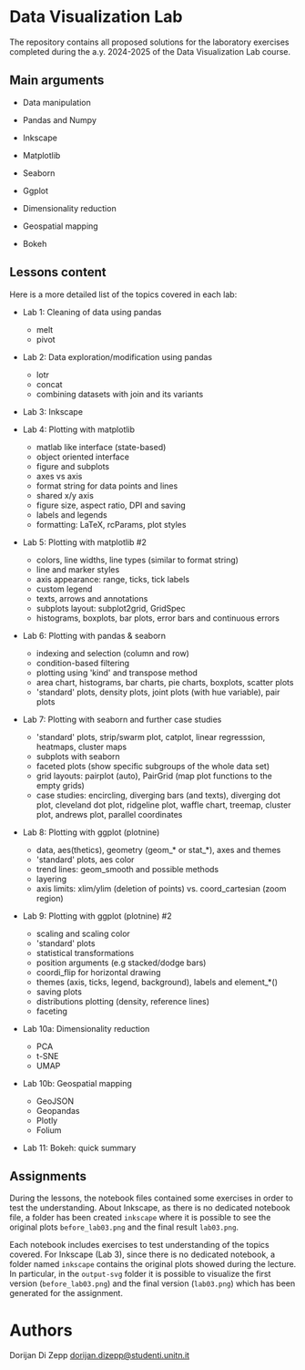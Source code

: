 # Data Visualization Lab

The repository contains all proposed solutions for the laboratory exercises completed during the a.y. 2024-2025 of the Data Visualization Lab course.

## Main arguments

- Data manipulation

- Pandas and Numpy

- Inkscape

- Matplotlib

- Seaborn

- Ggplot

- Dimensionality reduction

- Geospatial mapping

- Bokeh

## Lessons content

Here is a more detailed list of the topics covered in each lab:

- Lab 1: Cleaning of data using pandas
    - melt
    - pivot

- Lab 2: Data exploration/modification using pandas
    - lotr
    - concat
    - combining datasets with join and its variants

- Lab 3: Inkscape

- Lab 4: Plotting with matplotlib
    - matlab like interface (state-based)
    - object oriented interface
    - figure and subplots
    - axes vs axis
    - format string for data points and lines
    - shared x/y axis
    - figure size, aspect ratio, DPI and saving
    - labels and legends
    - formatting: LaTeX, rcParams, plot styles

- Lab 5: Plotting with matplotlib #2
    - colors, line widths, line types (similar to format string)
    - line and marker styles
    - axis appearance: range, ticks, tick labels
    - custom legend
    - texts, arrows and annotations
    - subplots layout: subplot2grid, GridSpec
    - histograms, boxplots, bar plots, error bars and continuous errors

- Lab 6: Plotting with pandas & seaborn
    - indexing and selection (column and row)
    - condition-based filtering
    - plotting using 'kind' and transpose method
    - area chart, histograms, bar charts, pie charts, boxplots, scatter plots
    - 'standard' plots, density plots, joint plots (with hue variable), pair plots

- Lab 7: Plotting with seaborn and further case studies
    - 'standard' plots, strip/swarm plot, catplot, linear regresssion, heatmaps, cluster maps
    - subplots with seaborn
    - faceted plots (show specific subgroups of the whole data set)
    - grid layouts: pairplot (auto), PairGrid (map plot functions to the empty grids)
    - case studies: encircling, diverging bars (and texts), diverging dot plot, cleveland dot plot, ridgeline plot, waffle chart, treemap, cluster plot, andrews plot, parallel coordinates

- Lab 8: Plotting with ggplot (plotnine)
    - data, aes(thetics), geometry (geom_* or stat_*), axes and themes
    - 'standard' plots, aes color
    - trend lines: geom_smooth and possible methods
    - layering
    - axis limits: xlim/ylim (deletion of points) vs. coord_cartesian (zoom region)

- Lab 9: Plotting with ggplot (plotnine) #2
    - scaling and scaling color
    - 'standard' plots
    - statistical transformations
    - position arguments (e.g stacked/dodge bars)
    - coordi_flip for horizontal drawing
    - themes (axis, ticks, legend, background), labels and element_*()
    - saving plots
    - distributions plotting (density, reference lines)
    - faceting

- Lab 10a: Dimensionality reduction
    - PCA
    - t-SNE
    - UMAP

- Lab 10b: Geospatial mapping
    - GeoJSON
    - Geopandas
    - Plotly
    - Folium

- Lab 11: Bokeh: quick summary

## Assignments

During the lessons, the notebook files contained some exercises in order to test the understanding. 
About Inkscape, as there is no dedicated notebook file, a folder has been created `inkscape` where it is possible to see
the original plots `before_lab03.png` and the final result `lab03.png`.

Each notebook includes exercises to test understanding of the topics covered.
For Inkscape (Lab 3), since there is no dedicated notebook, a folder named `inkscape` contains the original plots showed during the lecture.
In particular, in the `output-svg` folder it is possible to visualize the first version (`before_lab03.png`) and the final version (`lab03.png`) which has been generated for the assignment.

# Authors

Dorijan Di Zepp dorijan.dizepp@studenti.unitn.it
